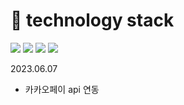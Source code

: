 # :pushpin: technology stack
<img src="https://img.shields.io/badge/React-blueviolet?style=flat-square&logo=React&logoColor=white"/></a>
<img src="https://img.shields.io/badge/NodeJS-yellowgreen?style=flat-square&logo=Node.js&logoColor=white"/></a>
<img src="https://img.shields.io/badge/ExpressJS-inactive?style=flat-square&logo=Express&logoColor=white"/></a>
<img src="https://img.shields.io/badge/JavaScript-yellow?style=flat-square&logo=JavaScript&logoColor=white"/></a>

2023.06.07
  - 카카오페이 api 연동
